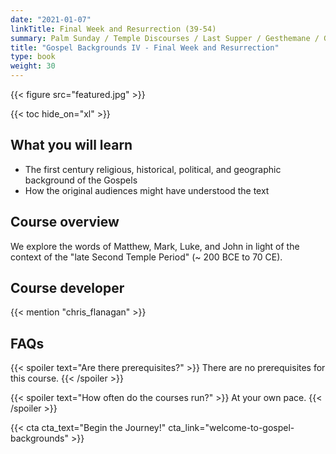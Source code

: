 ```yaml
---
date: "2021-01-07"
linkTitle: Final Week and Resurrection (39-54)
summary: Palm Sunday / Temple Discourses / Last Supper / Gesthemane / Golgotha
title: "Gospel Backgrounds IV - Final Week and Resurrection"
type: book
weight: 30
---
```


{{< figure src="featured.jpg" >}}

{{< toc hide_on="xl" >}}

## What you will learn

- The first century religious, historical, political, and geographic background of the Gospels
- How the original audiences might have understood the text

## Course overview

We explore the words of Matthew, Mark, Luke, and John in light of the context of the "late Second Temple Period" (~ 200 BCE to 70 CE).






## Course developer

{{< mention "chris_flanagan" >}}

## FAQs

{{< spoiler text="Are there prerequisites?" >}}
There are no prerequisites for this course.
{{< /spoiler >}}

{{< spoiler text="How often do the courses run?" >}}
At your own pace.
{{< /spoiler >}}

{{< cta cta_text="Begin the Journey!" cta_link="welcome-to-gospel-backgrounds" >}}
